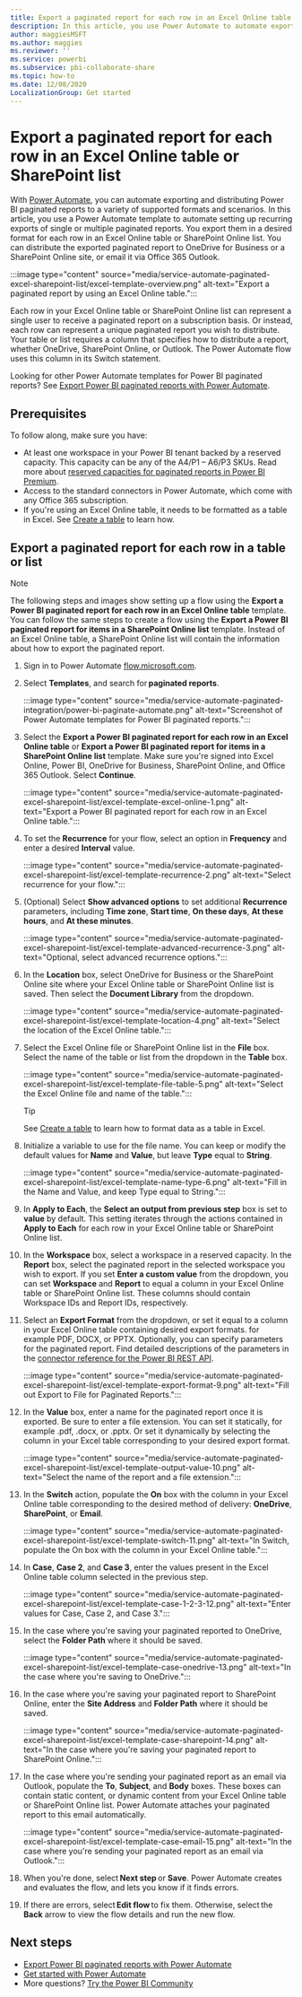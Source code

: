 ```yaml
---
title: Export a paginated report for each row in an Excel Online table or SharePoint list
description: In this article, you use Power Automate to automate exporting a paginated report for each row in an Excel Online table or SharePoint Online list.
author: maggiesMSFT
ms.author: maggies
ms.reviewer: ''
ms.service: powerbi
ms.subservice: pbi-collaborate-share
ms.topic: how-to
ms.date: 12/08/2020
LocalizationGroup: Get started
---
```

# Export a paginated report for each row in an Excel Online table or SharePoint list

With [Power Automate](/power-automate/getting-started), you can automate exporting and distributing Power BI paginated reports to a variety of supported formats and scenarios. In this article, you use a Power Automate template to automate setting up recurring exports of single or multiple paginated reports. You export them in a desired format for each row in an Excel Online table or SharePoint Online list. You can distribute the exported paginated report to OneDrive for Business or a SharePoint Online site, or email it via Office 365 Outlook.

:::image type="content" source="media/service-automate-paginated-excel-sharepoint-list/excel-template-overview.png" alt-text="Export a paginated report by using an Excel Online table.":::

Each row in your Excel Online table or SharePoint Online list can represent a single user to receive a paginated report on a subscription basis. Or instead, each row can represent a unique paginated report you wish to distribute. Your table or list requires a column that specifies how to distribute a report, whether OneDrive, SharePoint Online, or Outlook. The Power Automate flow uses this column in its Switch statement.

Looking for other Power Automate templates for Power BI paginated reports? See [Export Power BI paginated reports with Power Automate](service-automate-paginated-integration.md).

## Prerequisites  

To follow along, make sure you have:

- At least one workspace in your Power BI tenant backed by a reserved capacity. This capacity can be any of the A4/P1 – A6/P3 SKUs. Read more about [reserved capacities for paginated reports in Power BI Premium](../admin/service-premium-what-is.md#paginated-reports).
- Access to the standard connectors in Power Automate, which come with any Office 365 subscription.
- If you're using an Excel Online table, it needs to be formatted as a table in Excel. See [Create a table](https://support.microsoft.com/office/create-a-table-in-excel-bf0ce08b-d012-42ec-8ecf-a2259c9faf3f) to learn how.

## Export a paginated report for each row in a table or list

> [!NOTE]
> The following steps and images show setting up a flow using the **Export a Power BI paginated report for each row in an Excel Online table** template. You can follow the same steps to create a flow using the **Export a Power BI paginated report for items in a SharePoint Online list** template. Instead of an Excel Online table, a SharePoint Online list will contain the information about how to export the paginated report.  

1. Sign in to Power Automate [flow.microsoft.com](https://flow.microsoft.com/). 
1. Select **Templates**, and search for **paginated reports**. 

    :::image type="content" source="media/service-automate-paginated-integration/power-bi-paginate-automate.png" alt-text="Screenshot of Power Automate templates for Power BI paginated reports.":::

1. Select the **Export a Power BI paginated report for each row in an Excel Online table** or **Export a Power BI paginated report for items in a SharePoint Online list** template. Make sure you're signed into Excel Online, Power BI, OneDrive for Business, SharePoint Online, and Office 365 Outlook. Select **Continue**.  

   :::image type="content" source="media/service-automate-paginated-excel-sharepoint-list/excel-template-excel-online-1.png" alt-text="Export a Power BI paginated report for each row in an Excel Online table.":::

1. To set the **Recurrence** for your flow, select an option in **Frequency** and enter a desired **Interval** value.

    :::image type="content" source="media/service-automate-paginated-excel-sharepoint-list/excel-template-recurrence-2.png" alt-text="Select recurrence for your flow.":::

1. (Optional) Select **Show advanced options** to set additional **Recurrence** parameters, including **Time zone**, **Start time**, **On these days**, **At these hours**, and **At these minutes**.

    :::image type="content" source="media/service-automate-paginated-excel-sharepoint-list/excel-template-advanced-recurrence-3.png" alt-text="Optional, select advanced recurrence options.":::

1. In the **Location** box, select OneDrive for Business or the SharePoint Online site where your Excel Online table or SharePoint Online list is saved. Then select the **Document Library** from the dropdown.

    :::image type="content" source="media/service-automate-paginated-excel-sharepoint-list/excel-template-location-4.png" alt-text="Select the location of the Excel Online table.":::

1. Select the Excel Online file or SharePoint Online list in the **File** box. Select the name of the table or list from the dropdown in the **Table** box. 
 
    :::image type="content" source="media/service-automate-paginated-excel-sharepoint-list/excel-template-file-table-5.png" alt-text="Select the Excel Online file and name of the table.":::

    > [!TIP]
    > See [Create a table](https://support.microsoft.com/office/create-a-table-in-excel-bf0ce08b-d012-42ec-8ecf-a2259c9faf3f) to learn how to format data as a table in Excel. 

1. Initialize a variable to use for the file name. You can keep or modify the default values for **Name** and **Value**, but leave **Type** equal to **String**.  

    :::image type="content" source="media/service-automate-paginated-excel-sharepoint-list/excel-template-name-type-6.png" alt-text="Fill in the Name and Value, and keep Type equal to String.":::

1. In **Apply to Each**, the **Select an output from previous step** box is set to **value** by default. This setting iterates through the actions contained in **Apply to Each** for each row in your Excel Online table or SharePoint Online list.  

1. In the **Workspace** box, select a workspace in a reserved capacity. In the **Report** box, select the paginated report in the selected workspace you wish to export. If you set **Enter a custom value** from the dropdown, you can set **Workspace** and **Report** to equal a column in your Excel Online table or SharePoint Online list. These columns should contain Workspace IDs and Report IDs, respectively.  

1. Select an **Export Format** from the dropdown, or set it equal to a column in your Excel Online table containing desired export formats. for example PDF, DOCX, or PPTX. Optionally, you can specify parameters for the paginated report. Find detailed descriptions of the parameters in the [connector reference for the Power BI REST API](/connectors/powerbi/#export-to-file-for-paginated-reports).

    :::image type="content" source="media/service-automate-paginated-excel-sharepoint-list/excel-template-export-format-9.png" alt-text="Fill out Export to File for Paginated Reports.":::

1. In the **Value** box, enter a name for the paginated report once it is exported. Be sure to enter a file extension. You can set it statically, for example .pdf, .docx, or .pptx. Or set it dynamically by selecting the column in your Excel table corresponding to your desired export format. 

    :::image type="content" source="media/service-automate-paginated-excel-sharepoint-list/excel-template-output-value-10.png" alt-text="Select the name of the report and a file extension.":::

1. In the **Switch** action, populate the **On** box with the column in your Excel Online table corresponding to the desired method of delivery: **OneDrive**, **SharePoint**, or **Email**. 

    :::image type="content" source="media/service-automate-paginated-excel-sharepoint-list/excel-template-switch-11.png" alt-text="In Switch, populate the On box with the column in your Excel Online table.":::

1. In **Case**, **Case 2**, and **Case 3**, enter the values present in the Excel Online table column selected in the previous step.  

    :::image type="content" source="media/service-automate-paginated-excel-sharepoint-list/excel-template-case-1-2-3-12.png" alt-text="Enter values for Case, Case 2, and Case 3.":::

1. In the case where you're saving your paginated reported to OneDrive, select the **Folder Path** where it should be saved.  

    :::image type="content" source="media/service-automate-paginated-excel-sharepoint-list/excel-template-case-onedrive-13.png" alt-text="In the case where you're saving to OneDrive.":::

1. In the case where you're saving your paginated report to SharePoint Online, enter the **Site Address** and **Folder Path** where it should be saved. 

    :::image type="content" source="media/service-automate-paginated-excel-sharepoint-list/excel-template-case-sharepoint-14.png" alt-text="In the case where you're saving your paginated report to SharePoint Online.":::

1. In the case where you're sending your paginated report as an email via Outlook, populate the **To**, **Subject**, and **Body** boxes. These boxes can contain static content, or dynamic content from your Excel Online table or SharePoint Online list. Power Automate attaches your paginated report to this email automatically.  

    :::image type="content" source="media/service-automate-paginated-excel-sharepoint-list/excel-template-case-email-15.png" alt-text="In the case where you're sending your paginated report as an email via Outlook.":::

1. When you're done, select **Next step** or **Save**. Power Automate creates and evaluates the flow, and lets you know if it finds errors. 

1. If there are errors, select **Edit flow** to fix them. Otherwise, select the **Back** arrow to view the flow details and run the new flow. 


## Next steps

- [Export Power BI paginated reports with Power Automate](service-automate-paginated-integration.md)
- [Get started with Power Automate](/power-automate/getting-started/)
- More questions? [Try the Power BI Community](https://community.powerbi.com/)

